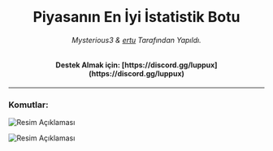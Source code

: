 <br/>
<h1 align="center">Piyasanın En İyi İstatistik Botu</h1>
<h6 align="center">Mysterious3 & <a href="https://github.com/ertucuk">ertu</a> Tarafından Yapıldı.</h6>
<h4 align="center">Destek Almak için: [https://discord.gg/luppux](https://discord.gg/luppux)</h4>

---

### Komutlar:

![Resim Açıklaması](https://github.com/mysteriouss3/Discord-Stat-Botu-v14/assets/142053394/4818a8b9-3caa-43f4-8a7d-f4eba0a8029e)

![Resim Açıklaması](https://github.com/mysteriouss3/Discord-Stat-Botu-v14/assets/142053394/6eed2bdf-94d0-4b8d-89d6-1c96066aa994)
